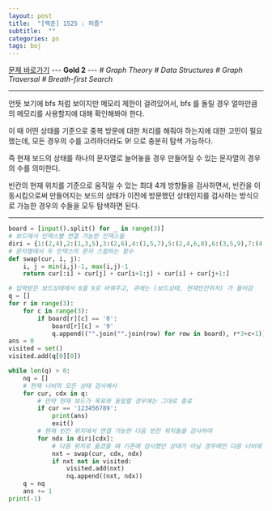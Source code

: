```yaml
---
layout: post
title:  "[백준] 1525 : 퍼즐"
subtitle:  ""
categories: ps
tags: boj
---
```


[문제 바로가기](https://www.acmicpc.net/problem/1525) --- **Gold 2** --- *# Graph Theory # Data Structures # Graph Traversal # Breath-first Search*

---

언뜻 보기에 bfs 처럼 보이지만 메모리 제한이 걸려있어서, bfs 를 돌릴 경우 얼마만큼의 메모리를 사용할지에 대해 확인해봐야 한다.

이 때 어떤 상태를 기준으로 중복 방문에 대한 처리를 해줘야 하는지에 대한 고민이 필요했는데, 모든 경우의 수를 고려하더라도 9! 으로 충분히 탐색 가능하다.

즉 현재 보드의 상태를 하나의 문자열로 늘어놓을 경우 만들어질 수 있는 문자열의 경우의 수를 의미한다.

빈칸의 현재 위치를 기준으로 움직일 수 있는 최대 4개 방향들을 검사하면서, 빈칸을 이동시킴으로써 만들어지는 보드의 상태가 이전에 방문했던 상태인지를 검사하는 방식으로 가능한 경우의 수들을 모두 탐색하면 된다.

---

```python
board = [input().split() for _ in range(3)]
# 보드에서 인덱스별 연결 가능한 인덱스들
diri = {1:(2,4),2:(1,3,5),3:(2,6),4:(1,5,7),5:(2,4,6,8),6:(3,5,9),7:(4,8),8:(5,7,9),9:(6,8)}
# 문자열에서 두 인덱스의 문자 스왑하는 함수
def swap(cur, i, j):
    i, j = min(i,j)-1, max(i,j)-1
    return cur[:i] + cur[j] + cur[i+1:j] + cur[i] + cur[j+1:]

# 입력받은 보드상태에서 0을 9로 바꿔주고, 큐에는 (보드상태, 현재빈칸위치) 가 들어감
q = []
for r in range(3):
    for c in range(3):
        if board[r][c] == '0':
            board[r][c] = '9'
            q.append(("".join("".join(row) for row in board), r*3+c+1))
ans = 0
visited = set()
visited.add(q[0][0])

while len(q) > 0:
    nq = []
    # 현재 너비의 모든 상태 검사해서
    for cur, cdx in q:
        # 만약 현재 보드가 목표와 동일할 경우에는 그대로 종료
        if cur == '123456789':
            print(ans)
            exit()
        # 현재 빈칸 위치에서 연결 가능한 다음 빈칸 위치들을 검사하여
        for ndx in diri[cdx]:
            # 다음 위치로 옮겼을 때 기존에 검사했던 상태가 아닐 경우에만 다음 너비에 추가
            nxt = swap(cur, cdx, ndx)
            if nxt not in visited:
                visited.add(nxt)
                nq.append((nxt, ndx))
    q = nq
    ans += 1
print(-1)
```
